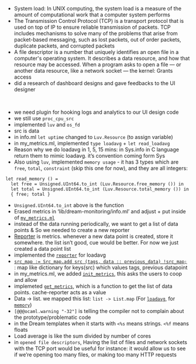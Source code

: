 - System load: In UNIX computing, the system load is a measure of the amount of computational work that a computer system performs
- The Transmission Control Protocol (TCP) is a transport protocol that is used on top of IP to ensure reliable transmission of packets. TCP includes mechanisms to solve many of the problems that arise from packet-based messaging, such as lost packets, out of order packets, duplicate packets, and corrupted packets
- A file descriptor is a number that uniquely identifies an open file in a computer's operating system. It describes a data resource, and how that resource may be accessed. When a program asks to open a file — or another data resource, like a network socket — the kernel: Grants access
- did a research of dashboard designs and gave feedbacks to the UI designer

<br>

- we need plugin for hooking logs and analytics to our UI design code
- we still use `proc_cpu_src`
- implemented `luv` and `os_fd`
- src is data
- in info.ml `let uptime` changed to `Luv.Resource` (to assign variable)
- in my_metrics.ml, implemented `type loadavg` + `let read_loadavg`
- Reason why we do loadavg in 1, 5, 15 mins: in Sys.info in C language return them to mimic loadavg. it’s convention coming form Sys
- Also using `luv`, implemented `memory usage` - it has 3 types which are `free`, `total`, `constraint` (skip this one for now), and they are all integers:
``` 
let read_memory () =
  let free = Unsigned.UInt64.to_int (Luv.Resource.free_memory ()) in
  let total = Unsigned.UInt64.to_int (Luv.Resource.total_memory ()) in
  { free; total }
```
- `Unsigned.UInt64.to_int` above is the function
- Erased metrics in ‘lib/dream-monitoring/info.ml’ and adjust + put inside of [`my_metrics.ml`](https://github.com/JiaeK/dream-dashboard/blob/ab28db52122503e713a0cd2b6390737f873a9b48/src/my_metrics.ml#L131)
- instead of  the data running periodically, we want to get a list of data points & So we needed to create a new reporter
- [Reporter](https://github.com/JiaeK/dream-dashboard/blob/ab28db52122503e713a0cd2b6390737f873a9b48/src/my_metrics.ml#L107) is metrics. whenever a new data point is created, store it somewhere. the list isn’t good, cue would be better. For now we just created a data point list
- implemented  the [`reporter`](https://github.com/JiaeK/dream-dashboard/blob/ab28db52122503e713a0cd2b6390737f873a9b48/src/my_metrics.ml#L156) for loadavg
- [`src_map := Src_map.add src (tags, data :: previous_data) !src_map;`](https://github.com/JiaeK/dream-dashboard/blob/ab28db52122503e713a0cd2b6390737f873a9b48/src/my_metrics.ml#L120) : map like dictionary for keys(src) which values tags, previous datapoint 
- in my_metrics.ml, we added [`init_metrics`](https://github.com/JiaeK/dream-dashboard/blob/ab28db52122503e713a0cd2b6390737f873a9b48/src/my_metrics.ml#L131), this asks the users to coop and allow
- implemeted [`get_metrics`](https://github.com/JiaeK/dream-dashboard/blob/ab28db52122503e713a0cd2b6390737f873a9b48/src/my_metrics.ml#L136), which is a function to get the list of data points. cache-reporter acts as a value
- Data -> list. we mapped this list: `list -> List.map` (For [`loadavg`](https://github.com/JiaeK/dream-dashboard/blob/ab28db52122503e713a0cd2b6390737f873a9b48/src/my_metrics.ml#L167), for [`memory`](https://github.com/JiaeK/dream-dashboard/blob/ab28db52122503e713a0cd2b6390737f873a9b48/src/my_metrics.ml#L186))
- `[@@@ocaml.warning "-32"]` is telling the compiler not to complain about the prototype/problematic code
- in the Dream templates when it starts with `<%s` means strings. `<%f` means floats
- Load average is like the sum divided by number of cores
- in `opened file descriptors`, Having the list of files and network sockets with the TCP port would be useful for instance: it would allow us to see if we’re opening too many files, or making too many HTTP requests
